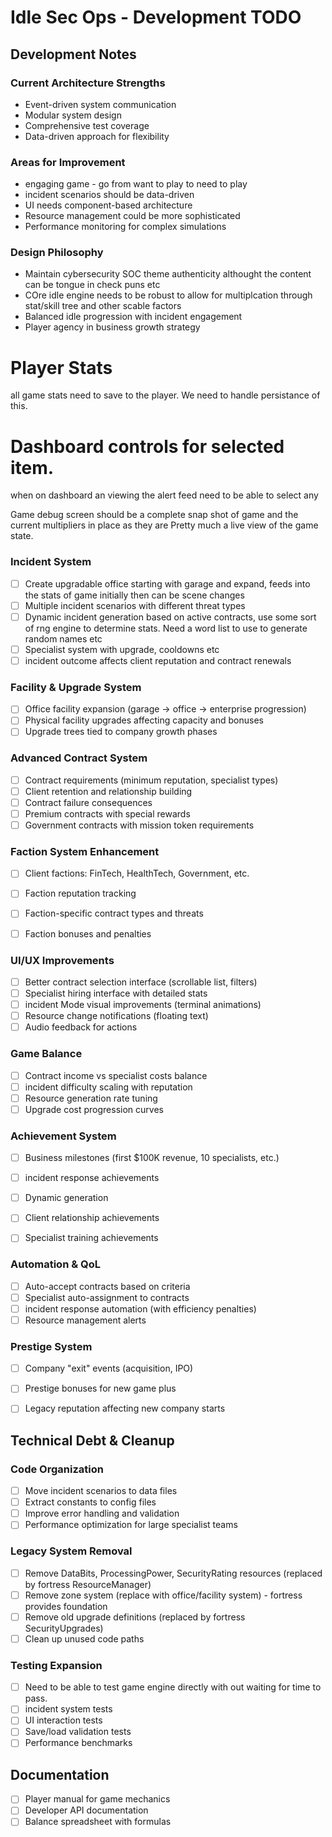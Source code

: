 # Idle Sec Ops - Development TODO
## Development Notes

### Current Architecture Strengths
- Event-driven system communication
- Modular system design
- Comprehensive test coverage
- Data-driven approach for flexibility

### Areas for Improvement
- engaging game - go from want to play to need to play
- incident scenarios should be data-driven
- UI needs component-based architecture
- Resource management could be more sophisticated
- Performance monitoring for complex simulations

### Design Philosophy
- Maintain cybersecurity SOC theme authenticity althought the content can be tongue in check puns etc
- COre idle engine needs to be robust to allow for multiplcation through stat/skill tree and other scable factors
- Balanced idle progression with incident engagement
- Player agency in business growth strategy

# Player Stats
all game stats need to save to the player. We need to handle persistance of this.

# Dashboard controls for selected item. 
when on dashboard an viewing the alert feed need to be able to select any 

Game debug screen should be a complete snap shot of game and the current multipliers in place as they are Pretty much a live view of the game state.




### Incident System 
- [ ] Create upgradable office starting with garage and expand, feeds into the stats of game initially then can be scene changes
- [ ] Multiple incident scenarios with different threat types
- [ ] Dynamic incident generation based on active contracts, use some sort of rng engine to determine stats. Need a word list to use to generate random names etc
- [ ] Specialist system with upgrade, cooldowns etc
- [ ] incident outcome affects client reputation and contract renewals

### Facility & Upgrade System 
- [ ] Office facility expansion (garage → office → enterprise progression)
- [ ] Physical facility upgrades affecting capacity and bonuses
- [ ] Upgrade trees tied to company growth phases

### Advanced Contract System
- [ ] Contract requirements (minimum reputation, specialist types)
- [ ] Client retention and relationship building
- [ ] Contract failure consequences
- [ ] Premium contracts with special rewards
- [ ] Government contracts with mission token requirements

### Faction System Enhancement
- [ ] Client factions: FinTech, HealthTech, Government, etc.
- [ ] Faction reputation tracking
- [ ] Faction-specific contract types and threats
- [ ] Faction bonuses and penalties


### UI/UX Improvements
- [ ] Better contract selection interface (scrollable list, filters)
- [ ] Specialist hiring interface with detailed stats
- [ ] incident Mode visual improvements (terminal animations)
- [ ] Resource change notifications (floating text)
- [ ] Audio feedback for actions

### Game Balance
- [ ] Contract income vs specialist costs balance
- [ ] incident difficulty scaling with reputation
- [ ] Resource generation rate tuning
- [ ] Upgrade cost progression curves

### Achievement System
- [ ] Business milestones (first $100K revenue, 10 specialists, etc.)
- [ ] incident response achievements
- [ ] Dynamic generation
- [ ] Client relationship achievements
- [ ] Specialist training achievements


### Automation & QoL
- [ ] Auto-accept contracts based on criteria
- [ ] Specialist auto-assignment to contracts
- [ ] incident response automation (with efficiency penalties)
- [ ] Resource management alerts

### Prestige System
- [ ] Company "exit" events (acquisition, IPO)
- [ ] Prestige bonuses for new game plus
- [ ] Legacy reputation affecting new company starts


## Technical Debt & Cleanup

### Code Organization
- [ ] Move incident scenarios to data files
- [ ] Extract constants to config files
- [ ] Improve error handling and validation
- [ ] Performance optimization for large specialist teams

### Legacy System Removal
- [ ] Remove DataBits, ProcessingPower, SecurityRating resources (replaced by fortress ResourceManager)
- [ ] Remove zone system (replace with office/facility system) - fortress provides foundation
- [ ] Remove old upgrade definitions (replaced by fortress SecurityUpgrades)
- [ ] Clean up unused code paths

### Testing Expansion
- [ ] Need to be able to test game engine directly with out waiting for time to pass.
- [ ] incident system tests
- [ ] UI interaction tests
- [ ] Save/load validation tests
- [ ] Performance benchmarks

## Documentation
- [ ] Player manual for game mechanics
- [ ] Developer API documentation
- [ ] Balance spreadsheet with formulas
